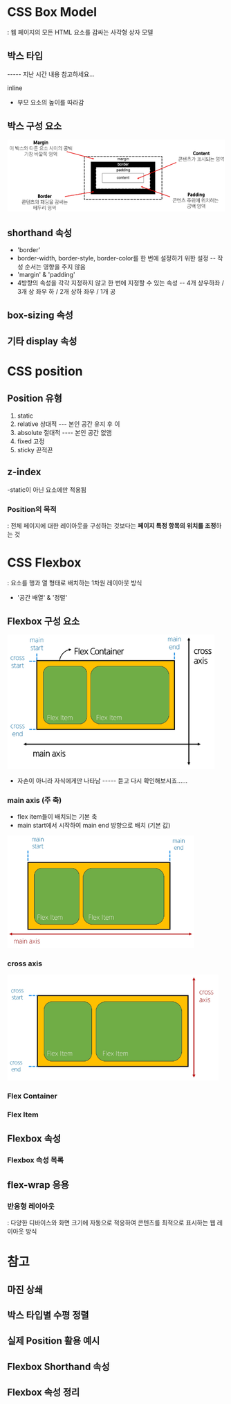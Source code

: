 # CSS Box Model
: 웹 페이지의 모든 HTML 요소를 감싸는 사각형 상자 모델

## 박스 타입

----- 지난 시간 내용 참고하세요...

inline
- 부모 요소의 높이를 따라감


## 박스 구성 요소
![박스 구성 요소](image.png)



## shorthand 속성
- 'border'
- border-width, border-style, border-color를 한 번에 설정하기 위한 설정
-- 작성 순서는 영향을 주지 않음
- 'margin' & 'padding'
- 4방향의 속성을 각각 지정하지 않고 한 번에 지정할 수 있는 속성
-- 4개 상우하좌 / 3개 상 좌우 하 / 2개 상하 좌우 / 1개 공



## box-sizing 속성

## 기타 display 속성



# CSS position

## Position 유형
1. static
2. relative 상대적 --- 본인 공간 유지 후 이
3. absolute 절대적 ---- 본인 공간 없앰
4. fixed 고정
5. sticky 끈적끈

## z-index

-static이 아닌 요소에만 적용됨

### Position의 목적
: 전체 페이지에 대한 레이아웃을 구성하는 것보다는 **페이지 특정 항목의 위치를 조정**하는 것

# CSS Flexbox
: 요소를 행과 열 형태로 배치하는 1차원 레이아웃 방식
- '공간 배열' & '정렬'


## Flexbox 구성 요소
![Flexbox 구성 요소](image-1.png)
- 자손이 아니라 자식에게만 나타남 ----- 듣고 다시 확인해보시죠......

### main axis (주 축)
- flex item들이 배치되는 기본 축
- main start에서 시작하여 main end 방향으로 배치 (기본 값)

![main axis](image-2.png)

### cross axis
![cross axis](image-3.png)

### Flex Container

### Flex Item

## Flexbox 속성

### Flexbox 속성 목록

## flex-wrap 응용

### 반응형 레이아웃
: 다양한 디바이스와 화면 크기에 자동으로 적응하여 콘텐츠를 최적으로 표시하는 웹 레이아웃 방식



# 참고

## 마진 상쇄

## 박스 타입별 수평 정렬

## 실제 Position 활용 예시

## Flexbox Shorthand 속성

## Flexbox 속성 정리